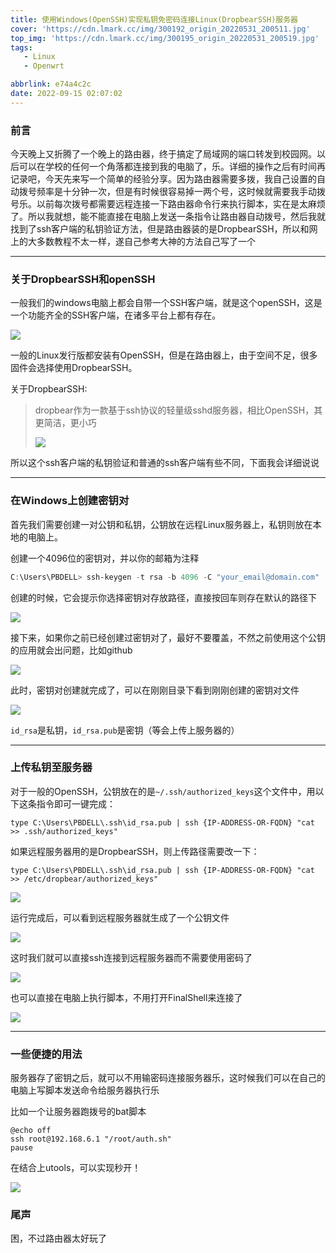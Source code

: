 ```yaml
---
title: 使用Windows(OpenSSH)实现私钥免密码连接Linux(DropbearSSH)服务器
cover: 'https://cdn.lmark.cc/img/300192_origin_20220531_200511.jpg'
top_img: 'https://cdn.lmark.cc/img/300195_origin_20220531_200519.jpg'
tags:
   - Linux 
   - Openwrt

abbrlink: e74a4c2c
date: 2022-09-15 02:07:02
---
```




### 前言

今天晚上又折腾了一个晚上的路由器，终于搞定了局域网的端口转发到校园网。以后可以在学校的任何一个角落都连接到我的电脑了，乐。详细的操作之后有时间再记录吧，今天先来写一个简单的经验分享。因为路由器需要多拨，我自己设置的自动拨号频率是十分钟一次，但是有时候很容易掉一两个号，这时候就需要我手动拨号乐。以前每次拨号都需要远程连接一下路由器命令行来执行脚本，实在是太麻烦了。所以我就想，能不能直接在电脑上发送一条指令让路由器自动拨号，然后我就找到了ssh客户端的私钥验证方法，但是路由器装的是DropbearSSH，所以和网上的大多数教程不太一样，遂自己参考大神的方法自己写了一个



------

### 关于DropbearSSH和openSSH

一般我们的windows电脑上都会自带一个SSH客户端，就是这个openSSH，这是一个功能齐全的SSH客户端，在诸多平台上都有存在。

![](http://cdn.lmark.cc/img/image-20220915022247046.png)

一般的Linux发行版都安装有OpenSSH，但是在路由器上，由于空间不足，很多固件会选择使用DropbearSSH。

关于DropbearSSH:

> dropbear作为一款基于ssh协议的轻量级sshd服务器，相比OpenSSH，其更简洁，更小巧
>
> ![](http://cdn.lmark.cc/img/image-20220915023036908.png)

所以这个ssh客户端的私钥验证和普通的ssh客户端有些不同，下面我会详细说说



------

### 在Windows上创建密钥对

首先我们需要创建一对公钥和私钥，公钥放在远程Linux服务器上，私钥则放在本地的电脑上。

创建一个4096位的密钥对，并以你的邮箱为注释

``` powershell
C:\Users\PBDELL> ssh-keygen -t rsa -b 4096 -C "your_email@domain.com"
```

创建的时候，它会提示你选择密钥对存放路径，直接按回车则存在默认的路径下

![](http://cdn.lmark.cc/img/image-20220915023530830.png)

接下来，如果你之前已经创建过密钥对了，最好不要覆盖，不然之前使用这个公钥的应用就会出问题，比如github

![](http://cdn.lmark.cc/img/image-20220915023714884.png)

此时，密钥对创建就完成了，可以在刚刚目录下看到刚刚创建的密钥对文件

![](http://cdn.lmark.cc/img/image-20220915023845107.png)

`id_rsa`是私钥，`id_rsa.pub`是密钥（等会上传上服务器的）



------



### 上传私钥至服务器

对于一般的OpenSSH，公钥放在的是`~/.ssh/authorized_keys`这个文件中，用以下这条指令即可一键完成：

```shell
type C:\Users\PBDELL\.ssh\id_rsa.pub | ssh {IP-ADDRESS-OR-FQDN} "cat >> .ssh/authorized_keys"
```

如果远程服务器用的是DropbearSSH，则上传路径需要改一下：

```
type C:\Users\PBDELL\.ssh\id_rsa.pub | ssh {IP-ADDRESS-OR-FQDN} "cat >> /etc/dropbear/authorized_keys"
```

![](http://cdn.lmark.cc/img/image-20220915025152141.png)

运行完成后，可以看到远程服务器就生成了一个公钥文件

![](http://cdn.lmark.cc/img/image-20220915025235806.png)

这时我们就可以直接ssh连接到远程服务器而不需要使用密码了

![](http://cdn.lmark.cc/img/image-20220915025332683.png)

也可以直接在电脑上执行脚本，不用打开FinalShell来连接了

![](http://cdn.lmark.cc/img/image-20220915025643733.png)

 

------



### 一些便捷的用法

服务器存了密钥之后，就可以不用输密码连接服务器乐，这时候我们可以在自己的电脑上写脚本发送命令给服务器执行乐

比如一个让服务器跑拨号的bat脚本

```shell
@echo off
ssh root@192.168.6.1 "/root/auth.sh"
pause
```

在结合上utools，可以实现秒开！

![](http://cdn.lmark.cc/img/image-20220916235847122.png)

### 尾声

困，不过路由器太好玩了

